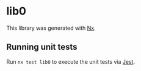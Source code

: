 # lib0

This library was generated with [Nx](https://nx.dev).

## Running unit tests

Run `nx test lib0` to execute the unit tests via [Jest](https://jestjs.io).

